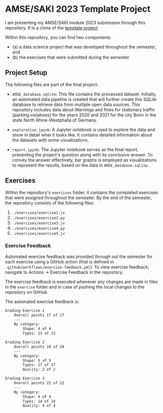 # AMSE/SAKI 2023 Template Project
I am presenting my AMSE/SAKI module 2023 submission through this repository. It is a clone of the [template project](https://github.com/jvalue/2023-amse-template)

Within this repository, you can find two components: 

- (a) a data science project that was developed throughout the semester, and 
- (b) the exercises that were submitted during the semester.

## Project Setup
The following files are part of the final project:

- `AMSE_database.sqlite`:  This file contains the processed dataset. Initially, an automated data pipeline is created that will further create this SQLite database to retrieve data from multiple open data sources. This repository includes data about Warnings and fines for stationary traffic (parking violations) for the years 2020 and 2021 for the city Bonn in the state North Rhine-Westphalia of Germany.

- `exploration.ipynb`: A Jupyter notebook is used to explore the data and show in detail what it looks like. It contains detailed information about the datasets with some visualizations.

- `report.ipynb`: The Jupyter notebook serves as the final report, presenting the project's question along with its conclusive answer. To convey the answer effectively, bar graphs is employed as visualizations to represent the results, based on the data in `AMSE_database.sqlite`.


## Exercises

Within the repository's `exercises` folder, it contains the completed exercises that were assigned throughout the semester. By the end of the semester, the repository consists of the following files:

1. `./exercises/exercise1.jv`
2. `./exercises/exercise2.py`
3. `./exercises/exercise3.jv`
4. `./exercises/exercise4.py`
5. `./exercises/exercise5.jv`

### Exercise Feedback
Automated exercise feedback was provided through out the semester for each exercise using a GitHub action (that is defined in `.github/workflows/exercise-feedback.yml`). To view exercise feedback, navigate to Actions -> Exercise Feedback in the repository.

The exercise feedback is executed whenever any changes are made in files in the `exercise` folder and in case of pushing the local changes to the repository on GitHub. 

The automated exercise feedback is:

```sh
Grading Exercise 1
	Overall points 17 of 17
	---
	By category:
		Shape: 4 of 4
		Types: 13 of 13

Grading Exercise 2
	Overall points 24 of 24
	---
	By category:
		Shape: 5 of 5
		Types: 17 of 17
		Quality: 2 of 2

Grading Exercise 3
	Overall points 22 of 22
	---
	By category:
		Shape: 4 of 4
		Types: 14 of 14
		Quality: 4 of 4
```